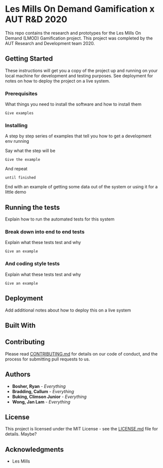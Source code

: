 # Les Mills On Demand Gamification x AUT R&D 2020

This repo contains the research and prototypes for the Les Mills On Demand (LMOD) Gamification project. This project was completed by the AUT Research and Development team 2020.

## Getting Started

These instructions will get you a copy of the project up and running on your local machine for development and testing purposes. See deployment for notes on how to deploy the project on a live system.

### Prerequisites

What things you need to install the software and how to install them

```
Give examples
```

### Installing

A step by step series of examples that tell you how to get a development env running

Say what the step will be

```
Give the example
```

And repeat

```
until finished
```

End with an example of getting some data out of the system or using it for a little demo

## Running the tests

Explain how to run the automated tests for this system

### Break down into end to end tests

Explain what these tests test and why

```
Give an example
```

### And coding style tests

Explain what these tests test and why

```
Give an example
```

## Deployment

Add additional notes about how to deploy this on a live system

## Built With


## Contributing

Please read [CONTRIBUTING.md](google.com) for details on our code of conduct, and the process for submitting pull requests to us.

## Authors

* **Bosher, Ryan** - *Everything*
* **Bradding, Callum** - *Everything*
* **Buking, Climson Junior** - *Everything*
* **Wong, Jan Lam** - *Everything*



## License

This project is licensed under the MIT License - see the [LICENSE.md](LICENSE.md) file for details. Maybe?

## Acknowledgments

* Les Mills
